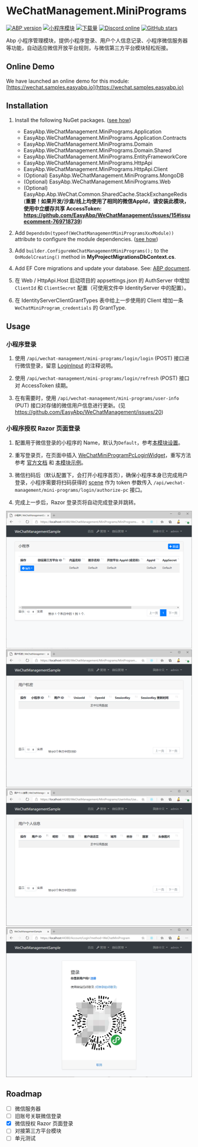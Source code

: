 # WeChatManagement.MiniPrograms

[![ABP version](https://img.shields.io/badge/dynamic/xml?style=flat-square&color=yellow&label=abp&query=%2F%2FProject%2FPropertyGroup%2FAbpVersion&url=https%3A%2F%2Fraw.githubusercontent.com%2FEasyAbp%2FWeChatManagement%2Fmaster%2FDirectory.Build.props)](https://abp.io)
[![小程序模块](https://img.shields.io/nuget/v/EasyAbp.WeChatManagement.MiniPrograms.Domain.Shared.svg?style=flat-square)](https://www.nuget.org/packages/EasyAbp.WeChatManagement.MiniPrograms.Domain.Shared)
[![下载量](https://img.shields.io/nuget/dt/EasyAbp.WeChatManagement.MiniPrograms.Domain.Shared.svg?style=flat-square)](https://www.nuget.org/packages/EasyAbp.WeChatManagement.MiniPrograms.Domain.Shared)
[![Discord online](https://badgen.net/discord/online-members/S6QaezrCRq?label=Discord)](https://discord.gg/S6QaezrCRq)
[![GitHub stars](https://img.shields.io/github/stars/EasyAbp/WeChatManagement?style=social)](https://www.github.com/EasyAbp/WeChatManagement)

Abp 小程序管理模块，提供小程序登录、用户个人信息记录、小程序微信服务器等功能，自动适应微信开放平台规则，与微信第三方平台模块轻松衔接。

## Online Demo

We have launched an online demo for this module: [https://wechat.samples.easyabp.io](https://wechat.samples.easyabp.io)

## Installation

1. Install the following NuGet packages. ([see how](https://github.com/EasyAbp/EasyAbpGuide/blob/master/docs/How-To.md#add-nuget-packages))

    * EasyAbp.WeChatManagement.MiniPrograms.Application
    * EasyAbp.WeChatManagement.MiniPrograms.Application.Contracts
    * EasyAbp.WeChatManagement.MiniPrograms.Domain
    * EasyAbp.WeChatManagement.MiniPrograms.Domain.Shared
    * EasyAbp.WeChatManagement.MiniPrograms.EntityFrameworkCore
    * EasyAbp.WeChatManagement.MiniPrograms.HttpApi
    * EasyAbp.WeChatManagement.MiniPrograms.HttpApi.Client
    * (Optional) EasyAbp.WeChatManagement.MiniPrograms.MongoDB
    * (Optional) EasyAbp.WeChatManagement.MiniPrograms.Web
    * (Optional) EasyAbp.Abp.WeChat.Common.SharedCache.StackExchangeRedis (**重要！如果开发/沙盒/线上均使用了相同的微信AppId，请安装此模块，使用中立缓存共享 AccessToken: https://github.com/EasyAbp/WeChatManagement/issues/15#issuecomment-769718739**)

1. Add `DependsOn(typeof(WeChatManagementMiniProgramsXxxModule))` attribute to configure the module dependencies. ([see how](https://github.com/EasyAbp/EasyAbpGuide/blob/master/docs/How-To.md#add-module-dependencies))

1. Add `builder.ConfigureWeChatManagementMiniPrograms();` to the `OnModelCreating()` method in **MyProjectMigrationsDbContext.cs**.

1. Add EF Core migrations and update your database. See: [ABP document](https://docs.abp.io/en/abp/latest/Tutorials/Part-1?UI=MVC&DB=EF#add-database-migration).

1. 在 Web / HttpApi.Host 启动项目的 appsettings.json 的 AuthServer 中增加 `ClientId` 和 `ClientSecret` 配置（可使用文件中 IdentityServer 中的配置）。

1. 在 IdentityServerClientGrantTypes 表中给上一步使用的 Client 增加一条 `WeChatMiniProgram_credentials` 的 GrantType.

## Usage

### 小程序登录

1. 使用 `/api/wechat-management/mini-programs/login/login` (POST) 接口进行微信登录，留意 [LoginInput](https://github.com/EasyAbp/WeChatManagement/blob/master/modules/MiniPrograms/src/EasyAbp.WeChatManagement.MiniPrograms.Application.Contracts/EasyAbp/WeChatManagement/MiniPrograms/Login/Dtos/LoginInput.cs) 的注释说明。
    
2. 使用 `/api/wechat-management/mini-programs/login/refresh` (POST) 接口对 AccessToken 续期。

3. 在有需要时，使用 `/api/wechat-management/mini-programs/user-info` (PUT) 接口对存储的微信用户信息进行更新。(见 https://github.com/EasyAbp/WeChatManagement/issues/20)

### 小程序授权 Razor 页面登录

1. 配置用于微信登录的小程序的 Name，默认为`Default`，参考[本模块设置](https://github.com/EasyAbp/WeChatManagement/blob/master/modules/MiniPrograms/src/EasyAbp.WeChatManagement.MiniPrograms.Domain/EasyAbp/WeChatManagement/MiniPrograms/Settings/MiniProgramsSettings.cs)。

2. 重写登录页，在页面中插入 [WeChatMiniProgramPcLoginWidget](https://github.com/EasyAbp/WeChatManagement/blob/master/modules/MiniPrograms/src/EasyAbp.WeChatManagement.MiniPrograms.Web/Pages/WeChatManagement/MiniPrograms/Components/WeChatMiniProgramPcLoginWidget/WeChatMiniProgramPcLoginWidgetViewComponent.cs)，重写方法参考 [官方文档](https://docs.abp.io/en/abp/latest/How-To/Customize-Login-Page-MVC) 和 [本模块示例](https://github.com/EasyAbp/WeChatManagement/blob/master/samples/WeChatManagementSample/aspnet-core/src/WeChatManagementSample.Web/Pages/Account)。

3. 微信扫码后（默认配置下，会打开小程序首页），确保小程序本身已完成用户登录，小程序需要将扫码获得的 [scene](https://developers.weixin.qq.com/miniprogram/dev/api-backend/open-api/qr-code/wxacode.getUnlimited.html) 作为 token 参数传入 `/api/wechat-management/mini-programs/login/authorize-pc` 接口。

4. 完成上一步后，Razor 登录页将自动完成登录并跳转。

![MiniProgram](/modules/WeChatManagement/MiniPrograms/images/MiniProgram.png)
![MiniProgramUser](/modules/WeChatManagement/MiniPrograms/images/MiniProgramUser.png)
![UserInfo](/modules/WeChatManagement/MiniPrograms/images/UserInfo.png)
![PcLogin](/modules/WeChatManagement/MiniPrograms/images/PcLogin.png)

## Roadmap

- [ ] 微信服务器
- [ ] 旧账号关联微信登录
- [x] 微信授权 Razor 页面登录
- [ ] 对接第三方平台模块
- [ ] 单元测试
